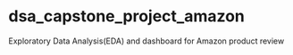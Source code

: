 # dsa_capstone_project_amazon
Exploratory Data Analysis(EDA) and dashboard for Amazon product review

